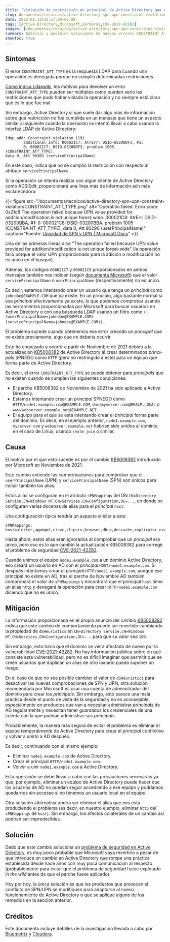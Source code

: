 ```yaml
---
title: "Violación de restricción en principal de Active Directory que no existe"
slug: documentos/tecnicos/active-directory-spn-upn-constraint-violation
date: 2022-01-12T22:17:20+02:00
tags: [Active-Directory,Microsoft,Kerberos,CVE-2021-42282]
images: [/documentos/tecnicos/active-directory-spn-upn-constraint-violation/CONSTRAINT_ATT_TYPE.png]
summary: Análisis y posibles soluciones de nuevos errores CONSTRAINT_ATT_TYPE en Active Directory después del parche del noviembre de 2021
showtoc: True
---
```


## Síntomas

El error `CONSTRAINT_ATT_TYPE` es la respuesta LDAP para cuando una operación es denegada porque no cumplió determinadas restricciones.

[Como indica Ldapwiki](https://ldapwiki.com/wiki/LDAP_CONSTRAINT_VIOLATION), los motivos para devolver un error `CONSTRAINT_ATT_TYPE` pueden ser múltiples como pueden serlo las restricciones que pudo haber violado la operación y no siempre está claro qué es lo que fue mal.

Sin embargo, Active Directory sí que suele dar algo más de información sobre qué restricción no fue cumplida en un mensaje que tiene un aspecto similar al siguiente cuando la operación se intentó llevar a cabo usando la interfaz LDAP de Active Directory:

```
ldap_add: Constraint violation (19)
        additional info: 000021C7: AtrErr: DSID-03200DF3, #1:
        0: 000021C7: DSID-03200DF3, problem 1005 (CONSTRAINT_ATT_TYPE),
data 0, Att 90303 (servicePrincipalName)
```

En este caso, indica que no se cumplió la restricción con respecto al atributo `servicePrincipalName`.

Si la operación se intenta realizar con algún cliente de Active Directory como ADSIEdit, proporcionará una línea más de información aún más esclarecedora:

{{< figure src="/documentos/tecnicos/active-directory-spn-upn-constraint-violation/CONSTRAINT_ATT_TYPE.png" alt="Operation failed. Error code: 0x21c8 The operation failed because UPN value provided for addition/modification is not unique forest-wide. 000021C8: AtrErr: DSID-03200BBA, #1:          0: 000021C8: DSID-03200BBA, problem 1005 (CONSTRAINT_ATT_TYPE), data 0, Att 90290 (userPrincipalName)" caption="Fuente: [Unicidad de SPN y UPN | Microsoft Docs](https://docs.microsoft.com/es-es/windows-server/identity/ad-ds/manage/component-updates/spn-and-upn-uniqueness)" >}}

Una de las primeras líneas dice <q lang="en">The operation failed because UPN value provided for addition/modification is not unique forest-wide</q> (la operación falló porque el valor UPN proporcionado para la adición o modificación no es único en el bosque).

Además, los códigos `000021C7` y `000021C8` proporcionados en ambos mensajes también nos indican (según [documenta Microsoft](https://docs.microsoft.com/es-es/windows-server/identity/ad-ds/manage/component-updates/spn-and-upn-uniqueness)) que el valor `servicePrincipalName` o `userPrincipalName` (respectivamente) no es único.

Es decir, estamos intentando crear un usuario que tenga un <i lang="en">principal</i> como `johndoe@EXAMPLE.COM` que ya existe. En un principio, algo bastante normal si ese <i lang="en">principal</i> efectivamente ya existe, lo que podemos comprobar usando las herramientas proporcionadas por Microsoft para buscar usuarios en Active Directory o con una búsqueda LDAP usando un filtro como `(|(userPrincipalName=johndoe@EXAMPLE.COM)(servicePrincipalName=johndoe@EXAMPLE.COM))`.

El problema sucede cuando obtenemos ese error creando un <i lang="en">principal</i> que no existe previamente, algo que no debería ocurrir.

Esto ha empezado a ocurrir a partir de Noviembre de 2021 debido a la actualización [KB5008382](https://support.microsoft.com/es-es/topic/kb5008382-verificación-de-la-singularidad-del-nombre-principal-del-usuario-el-nombre-principal-del-servicio-y-el-alias-del-nombre-principal-del-servicio-cve-2021-42282-4651b175-290c-4e59-8fcb-e4e5cd0cdb29) de Active Directory al crear determinados <i lang="en">principals</i> SPNEGO como `HTTP` (pero no restringido a este) para un equipo que forma parte de Active Directory. 

Es decir, el error `CONSTRAINT_ATT_TYPE` se puede obtener para <i lang="en">principals</i> que no existen cuando se cumplen las siguientes condiciones:

* El parche KB5008382 de Noviembre de 2021 ha sido aplicado a Active Directory.
* Estamos intentando crear un <i lang="en">principal</i> SPNEGO como `HTTP/node1.example.com@EXAMPLE.COM`, `dns/myserver.com@REALM.LOCAL` o `www/webserver.example.net@EXAMPLE.NET`.
* El equipo para el que se está intentando crear el <i lang="en">principal</i> forma parte del dominio. Es decir, en el ejemplo anterior, `node1.example.com`, `myserver.com` y `webserver.example.net` habrían sido unidos al dominio, en el caso de Linux, usando `realm join` o similar.

## Causa

El motivo por el que esto sucede es por el cambio [KB5008382](https://support.microsoft.com/es-es/topic/kb5008382-verificación-de-la-singularidad-del-nombre-principal-del-usuario-el-nombre-principal-del-servicio-y-el-alias-del-nombre-principal-del-servicio-cve-2021-42282-4651b175-290c-4e59-8fcb-e4e5cd0cdb29) introducido por Microsoft en Noviembre de 2021.

Este cambio extiende las comprobaciones para comprobar que el `userPrincipalName` (UPN) y `servicePrincipalName` (SPN) son únicos para incluir también los alias.

Estos alias se configuran en el atributo `sPNMappings` del DN `CN=Directory Service,CN=Windows NT,CN=Services,CN=Configuration,DC=...`, en donde se configuran varias docenas de alias para el <i lang="en">principal</i> `host`.

Una configuración típica tendría un aspecto similar a este:

```
sPNMappings: host=alerter,appmgmt,cisvc,clipsrv,browser,dhcp,dnscache,replicator,eventlog,eventsystem,policyagent,oakley,dmserver,dns,mcsvc,fax,msiserver,ias,messenger,netlogon,netman,netdde,netddedsm,nmagent,plugplay,protectedstorage,rasman,rpclocator,rpc,rpcss,remoteaccess,rsvp,samss,scardsvr,scesrv,seclogon,scm,dcom,cifs,spooler,snmp,schedule,tapisrv,trksvr,trkwks,ups,time,wins,www,http,w3svc,iisadmin,msdtc
```

Hasta ahora, estos alias eran ignorados al comprobar que un <i lang="en">principal</i> era único, pero eso es lo que cambió la actualización KB5008382 para corregir el problema de seguridad [CVE-2021-42282](https://cve.mitre.org/cgi-bin/cvename.cgi?name=CVE-2021-42282).

Cuando unimos el equipo `node1.example.com` a un dominio Active Directory, eso creará un usuario en AD con el <i lang="en">principal</i> `HOST/node1.example.com`. Si después intentamos crear el <i lang="es">principal</i> `HTTP/node1.example.com`, aunque ese principal no existe en AD, tras el parche de Noviembre AD también comprobará el valor de `sPNMappings` y encontrará que el principal `host` tiene un alias `http` y denegará la operación para crear `HTTP/node1.example.com` diciendo que no es único.

## Mitigación

La información proporcionada en el propio anuncio del cambio [KB5008382](https://support.microsoft.com/es-es/topic/kb5008382-verificación-de-la-singularidad-del-nombre-principal-del-usuario-el-nombre-principal-del-servicio-y-el-alias-del-nombre-principal-del-servicio-cve-2021-42282-4651b175-290c-4e59-8fcb-e4e5cd0cdb29) indica que este cambio de comportamiento puede ser revertido cambiando la propiedad de `dSHeuristics` en `CN=Directory Service,CN=Windows NT,CN=Services,CN=Configuration,DC=...` para que su valor sea `100`.

Sin embargo, esto haría que el dominio se viera afectado de nuevo por la vulnerabilidad [CVE-2021-42282](https://cve.mitre.org/cgi-bin/cvename.cgi?name=CVE-2021-42282). No hay información pública sobre en qué consiste esta vulnerabilidad, pero no es difícil imaginar que permitir que se creen usuarios que duplican un alias de otro usuario pueda suponer un riesgo.

En el caso de que no sea posible cambiar el valor de `dSHeuristics` para desactivar las nuevas comprobaciones de SPN y UPN, otra solución recomendada por Microsoft es usar una cuenta de administrador del dominio para crear los <i lang="en">principals</i>. Sin embargo, esto parece una mala práctica desde el punto de vista de la seguridad y no es aconsejable, especialmente en productos que van a necesitar administrar <i lang="en">principals</i> de AD regularmente y necesitan tener guardados los credenciales de una cuenta con la que puedan administrar sus <i lang="en">principals</i>.

Probablemente, la manera más segura de evitar el problema es eliminar el equipo temporalmente de Active Directory para crear el <i lang="en">principal</i> conflictivo y volver a unirlo a AD después.

Es decir, continuando con el mismo ejemplo:

* Eliminar `node1.example.com` de Active Directory.
* Crear el principal `HTTP/node1.example.com`.
* Volver a unir `node1.example.com` a Active Directory.

Esta operación se debe llevar a cabo con las precauciones necesarias ya que, por ejemplo, eliminar un equipo de Active Directory puede hacer que los usuarios de AD no puedan seguir accediendo a ese equipo y podríamos quedarnos sin accesso si no tenemos un usuario local en el equipo.

Otra solución alternativa podría ser eliminar el alias que nos está produciendo el problema (es decir, en nuestro ejemplo, eliminar `http` del `sPNMappings` de `host`). Sin embargo, los efectos colaterales de un cambio así podrían ser impredecibles.

## Solución

Dado que este cambio soluciona un [problema de seguridad en Active Directory](https://cve.mitre.org/cgi-bin/cvename.cgi?name=CVE-2021-42282), es muy poco probable que Microsoft vaya revertirlo a pesar de que introduce un cambio en Active Directory que rompe una práctica establecida desde hace años con muy poca comunicación al respecto (probablemente para evitar que el problema de seguridad fuese explotado <i lang="en">in the wild</i> antes de que el parche fuese aplicado).

Hoy por hoy, la única solución es que los productos que provocan el conflicto de SPN/UPN se modifiquen para adaptarse al nuevo funcionamiento de Active Directory o que se aplique alguno de los remedios en la sección anterior.

## Créditos

Este documento incluye detalles de la investigación llevada a cabo por [Bluemetrix](https://bluemetrix.com) y [Cloudera](https://cloudera).
